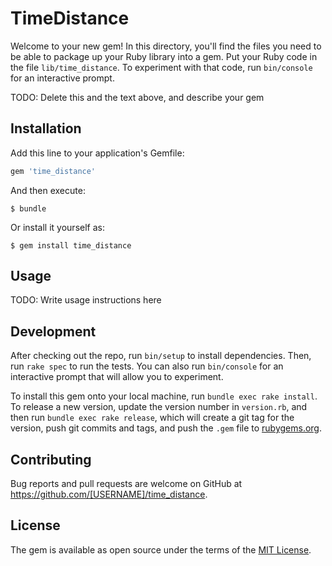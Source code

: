# TimeDistance

Welcome to your new gem! In this directory, you'll find the files you need to be able to package up your Ruby library into a gem. Put your Ruby code in the file `lib/time_distance`. To experiment with that code, run `bin/console` for an interactive prompt.

TODO: Delete this and the text above, and describe your gem

## Installation

Add this line to your application's Gemfile:

```ruby
gem 'time_distance'
```

And then execute:

    $ bundle

Or install it yourself as:

    $ gem install time_distance

## Usage

TODO: Write usage instructions here

## Development

After checking out the repo, run `bin/setup` to install dependencies. Then, run `rake spec` to run the tests. You can also run `bin/console` for an interactive prompt that will allow you to experiment.

To install this gem onto your local machine, run `bundle exec rake install`. To release a new version, update the version number in `version.rb`, and then run `bundle exec rake release`, which will create a git tag for the version, push git commits and tags, and push the `.gem` file to [rubygems.org](https://rubygems.org).

## Contributing

Bug reports and pull requests are welcome on GitHub at https://github.com/[USERNAME]/time_distance.

## License

The gem is available as open source under the terms of the [MIT License](http://opensource.org/licenses/MIT).
